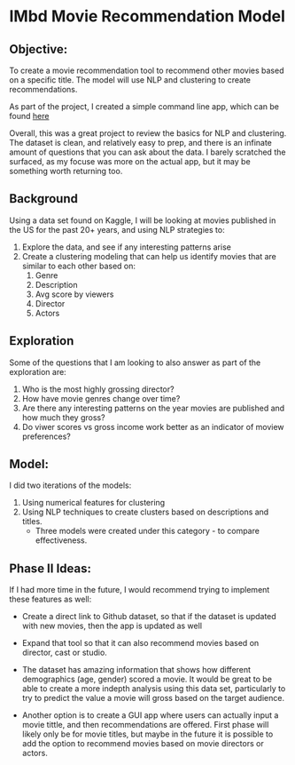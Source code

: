# IMbd Movie Recommendation Model

## Objective: 

To create a movie recommendation tool to recommend other movies based on a specific title. The model will use NLP and clustering to create recommendations.

As part of the project, I created a simple command line app, which can be found [here](https://github.com/guedanie/movie_recommendation_model/blob/master/movie_recommendation_app.py)

Overall, this was a great project to review the basics for NLP and clustering. The dataset is clean, and relatively easy to prep, and there is an infinate amount of questions that you can ask about the data. I barely scratched the surfaced, as my focuse was more on the actual app, but it may be something worth returning too. 

## Background

Using a data set found on Kaggle, I will be looking at movies published in the US for the past 20+ years, and using NLP strategies to:

1. Explore the data, and see if any interesting patterns arise
2. Create a clustering modeling that can help us identify movies that are similar to each other based on:
    1. Genre
    1. Description
    1. Avg score by viewers
    1. Director
    1. Actors

## Exploration

Some of the questions that I am looking to also answer as part of the exploration are:

1. Who is the most highly grossing director?
1. How have movie genres change over time?
1. Are there any interesting patterns on the year movies are published and how much they gross?
1. Do viwer scores vs gross income work better as an indicator of moview preferences?

## Model:

I did two iterations of the models:

1. Using numerical features for clustering 
1. Using NLP techniques to create clusters based on descriptions and titles.
    * Three models were created under this category - to compare effectiveness.


## Phase II Ideas:

If I had more time in the future, I would recommend trying to implement these features as well:

* Create a direct link to Github dataset, so that if the dataset is updated with new movies, then the app is updated as well

* Expand that tool so that it can also recommend movies based on director, cast or studio.

* The dataset has amazing information that shows how different demographics (age, gender) scored a movie. It would be great to be able to create a more indepth analysis using this data set, particularly to try to predict the value a movie will gross based on the target audience.

* Another option is to create a GUI app where users can actually input a movie tittle, and then recommendations are offered. First phase will likely only be for movie titles, but maybe in the future it is possible to add the option to recommend movies based on movie directors or actors. 